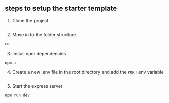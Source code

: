 ## steps to setup the starter template

1. Clone the project

```

```

2. Move in to the folder structure

```
cd 
```

3. Install npm dependencies

```
npm i
```
4. Create a new .env file in the root directory and add the `PORT` env variable

```

```

5. Start the express server

```
npm run dev
```